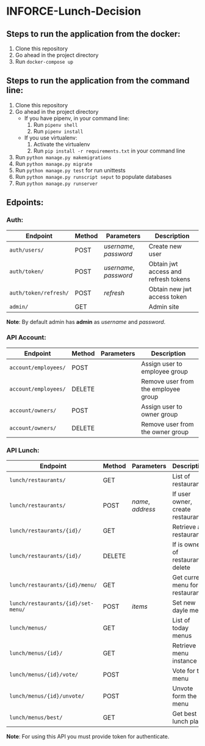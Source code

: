 # INFORCE-Lunch-Decision

## Steps to run the application from the docker:
1. Clone this repository
2. Go ahead in the project directory
3. Run `docker-compose up`


## Steps to run the application from the command line:
1. Clone this repository
2. Go ahead in the project directory
   * If you have pipenv, in your command line:
     1. Run `pipenv shell`
     2. Run `pipenv install` 
   * If you use virtualenv:
     1. Activate the virtualenv
     2. Run `pip install -r requirements.txt` in your command line
3. Run `python manage.py makemigrations`
4. Run `python manage.py migrate`
5. Run `python manage.py test` for run unittests
6. Run `python manage.py runscript seput` to populate databases
7. Run `python manage.py runserver`


## Edpoints:
### Auth:
| Endpoint              | Method | Parameters             | Description                          |
|-----------------------|--------|------------------------|--------------------------------------|
| `auth/users/`         | POST   | _username_, _password_ | Create new user                      |
| `auth/token/`         | POST   | _username_, _password_ | Obtain jwt access and refresh tokens |
| `auth/token/refresh/` | POST   | _refresh_              | Obtain new jwt access token          |
| `admin/`              | GET    |                        | Admin site                           |

**Note**: By default admin has **admin** as _username_ and _password_.

### API Account:

| Endpoint                           | Method | Parameters                                   | Description                             |
|------------------------------------|--------|----------------------------------------------|-----------------------------------------|
| `account/employees/`               | POST   |                                              | Assign user to employee group           |
| `account/employees/`               | DELETE |                                              | Remove user from the employee group     |
| `account/owners/`                  | POST   |                                              | Assign user to owner group              |
| `account/owners/`                  | DELETE |                                              | Remove user from the owner group        |

### API Lunch:

| Endpoint                           | Method | Parameters        | Description                       |
|------------------------------------|--------|-------------------|-----------------------------------|
| `lunch/restaurants/`               | GET    |                   | List of restaurants               |
| `lunch/restaurants/`               | POST   | _name_, _address_ | If user owner, create restaurant  |
| `lunch/restaurants/{id}/`          | GET    |                   | Retrieve a restaurant             |
| `lunch/restaurants/{id}/`          | DELETE |                   | If is owner of restaurant, delete |
| `lunch/restaurants/{id}/menu/`     | GET    |                   | Get current menu for restaurants  |
| `lunch/restaurants/{id}/set-menu/` | POST   | _items_           | Set new dayle menu                |
| `lunch/menus/`                     | GET    |                   | List of today menus               |
| `lunch/menus/{id}/`                | GET    |                   | Retrieve menu instance            |
| `lunch/menus/{id}/vote/`           | POST   |                   | Vote for the menu                 |
| `lunch/menus/{id}/unvote/`         | POST   |                   | Unvote form the menu              |
| `lunch/menus/best/`                | GET    |                   | Get best lunch place              |

**Note**: For using this API you must provide token for authenticate.
